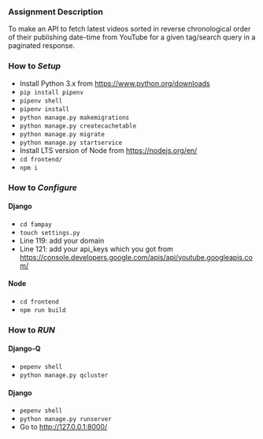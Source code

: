 ### Assignment Description
To make an API to fetch latest videos sorted in reverse chronological order of their 
publishing date-time from YouTube for a given tag/search query in a paginated response.

### How to <i>Setup</i>
 - Install Python 3.x from https://www.python.org/downloads
 - `pip install pipenv`
 - `pipenv shell`
 - `pipenv install`
 - `python manage.py makemigrations`
 - `python manage.py createcachetable`
 - `python manage.py migrate`
 - `python manage.py startservice`
 - Install LTS version of Node from https://nodejs.org/en/
 - `cd frontend/`
 - `npm i`
 
### How to <i>Configure</i>
#### Django
 - `cd fampay`
 - `touch settings.py`
 - Line 119: add your domain
 - Line 121: add your api_keys which you got 
 from https://console.developers.google.com/apis/api/youtube.googleapis.com/ 
#### Node
 - `cd frontend`
 - `npm run build`

### How to <i>RUN</i>
#### Django-Q
 - `pepenv shell` 
 - `python manage.py qcluster`
#### Django
 - `pepenv shell` 
 - `python manage.py runserver`
 - Go to http://127.0.0.1:8000/